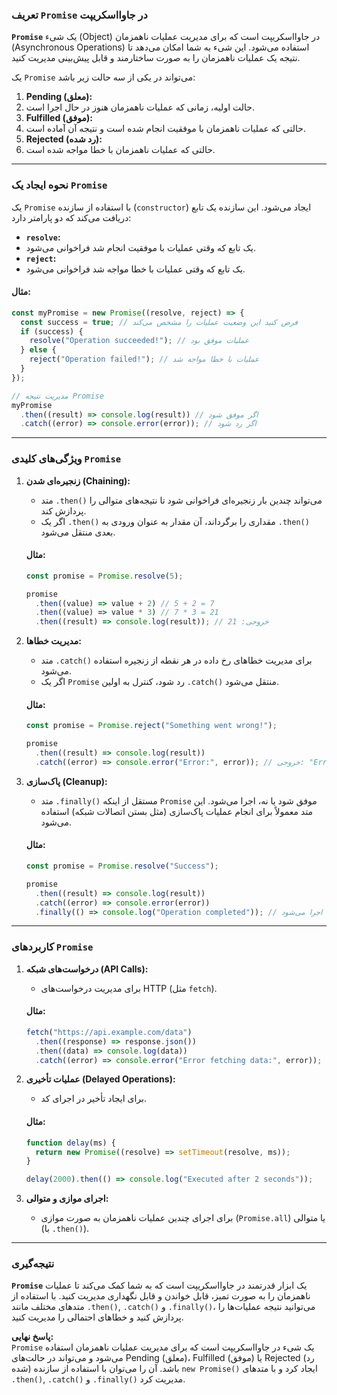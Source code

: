 
### تعریف `Promise` در جاوااسکریپت

**`Promise`** یک شیء (Object) در جاوااسکریپت است که برای مدیریت عملیات ناهمزمان (Asynchronous Operations) استفاده می‌شود. این شیء به شما امکان می‌دهد تا نتیجه یک عملیات ناهمزمان را به صورت ساختارمند و قابل پیش‌بینی مدیریت کنید. 

یک `Promise` می‌تواند در یکی از سه حالت زیر باشد:
1. **Pending (معلق):**
2. حالت اولیه، زمانی که عملیات ناهمزمان هنوز در حال اجرا است.
3. **Fulfilled (موفق):** 
4. حالتی که عملیات ناهمزمان با موفقیت انجام شده است و نتیجه آن آماده است.
5. **Rejected (رد شده):**
6. حالتی که عملیات ناهمزمان با خطا مواجه شده است.

---

### نحوه ایجاد یک `Promise`

یک `Promise` با استفاده از سازنده (`constructor`) ایجاد می‌شود. این سازنده یک تابع دریافت می‌کند که دو پارامتر دارد:
- **`resolve`:**
- یک تابع که وقتی عملیات با موفقیت انجام شد فراخوانی می‌شود.
- **`reject`:** 
- یک تابع که وقتی عملیات با خطا مواجه شد فراخوانی می‌شود.

#### مثال:
```javascript
const myPromise = new Promise((resolve, reject) => {
  const success = true; // فرض کنید این وضعیت عملیات را مشخص می‌کند
  if (success) {
    resolve("Operation succeeded!"); // عملیات موفق بود
  } else {
    reject("Operation failed!"); // عملیات با خطا مواجه شد
  }
});

// مدیریت نتیجه Promise
myPromise
  .then((result) => console.log(result)) // اگر موفق شود
  .catch((error) => console.error(error)); // اگر رد شود
```

---

### ویژگی‌های کلیدی `Promise`

1. **زنجیره‌ای شدن (Chaining):**
   - متد `.then()` می‌تواند چندین بار زنجیره‌ای فراخوانی شود تا نتیجه‌های متوالی را پردازش کند.
   - اگر یک `.then()` مقداری را برگرداند، آن مقدار به عنوان ورودی به `.then()` بعدی منتقل می‌شود.

   #### مثال:
   ```javascript
   const promise = Promise.resolve(5);

   promise
     .then((value) => value + 2) // 5 + 2 = 7
     .then((value) => value * 3) // 7 * 3 = 21
     .then((result) => console.log(result)); // خروجی: 21
   ```

2. **مدیریت خطاها:**
   - متد `.catch()` برای مدیریت خطاهای رخ داده در هر نقطه از زنجیره استفاده می‌شود.
   - اگر یک `Promise` رد شود، کنترل به اولین `.catch()` منتقل می‌شود.

   #### مثال:
   ```javascript
   const promise = Promise.reject("Something went wrong!");

   promise
     .then((result) => console.log(result))
     .catch((error) => console.error("Error:", error)); // خروجی: "Error: Something went wrong!"
   ```

3. **پاک‌سازی (Cleanup):**
   - متد `.finally()` مستقل از اینکه `Promise` موفق شود یا نه، اجرا می‌شود. این متد معمولاً برای انجام عملیات پاک‌سازی (مثل بستن اتصالات شبکه) استفاده می‌شود.

   #### مثال:
   ```javascript
   const promise = Promise.resolve("Success");

   promise
     .then((result) => console.log(result))
     .catch((error) => console.error(error))
     .finally(() => console.log("Operation completed")); // همیشه اجرا می‌شود
   ```

---

### کاربردهای `Promise`

1. **درخواست‌های شبکه (API Calls):**
   - برای مدیریت درخواست‌های HTTP (مثل `fetch`).
   
   #### مثال:
   ```javascript
   fetch("https://api.example.com/data")
     .then((response) => response.json())
     .then((data) => console.log(data))
     .catch((error) => console.error("Error fetching data:", error));
   ```

2. **عملیات تأخیری (Delayed Operations):**
   - برای ایجاد تأخیر در اجرای کد.

   #### مثال:
   ```javascript
   function delay(ms) {
     return new Promise((resolve) => setTimeout(resolve, ms));
   }

   delay(2000).then(() => console.log("Executed after 2 seconds"));
   ```

3. **اجرای موازی و متوالی:**
   - برای اجرای چندین عملیات ناهمزمان به صورت موازی (`Promise.all`) یا متوالی (با `.then()`).

---

### نتیجه‌گیری

**`Promise`** یک ابزار قدرتمند در جاوااسکریپت است که به شما کمک می‌کند تا عملیات ناهمزمان را به صورت تمیز، قابل خواندن و قابل نگهداری مدیریت کنید. با استفاده از متدهای مختلف مانند `.then()`, `.catch()` و `.finally()`، می‌توانید نتیجه عملیات‌ها را پردازش کنید و خطاهای احتمالی را مدیریت کنید. 

**پاسخ نهایی:**  
`Promise` یک شیء در جاوااسکریپت است که برای مدیریت عملیات ناهمزمان استفاده می‌شود و می‌تواند در حالت‌های Pending (معلق)، Fulfilled (موفق) یا Rejected (رد شده) باشد. آن را می‌توان با استفاده از سازنده `new Promise()` ایجاد کرد و با متدهای `.then()`, `.catch()` و `.finally()` مدیریت کرد.